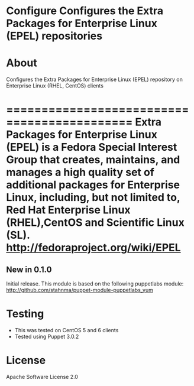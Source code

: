 # Configure Configures the Extra Packages for Enterprise Linux (EPEL) repositories

# About
Configures the Extra Packages for Enterprise Linux (EPEL) repository
on Enterprise Linux (RHEL, CentOS) clients

============================================
Extra Packages for Enterprise Linux (EPEL) is a Fedora Special
Interest Group that creates, maintains, and manages a high quality
set of additional packages for Enterprise Linux, including, but
not limited to, Red Hat Enterprise Linux (RHEL),CentOS and
Scientific Linux (SL).
http://fedoraproject.org/wiki/EPEL
============================================
## New in 0.1.0

Initial release. This module is based on the following puppetlabs module:
http://github.com/stahnma/puppet-module-puppetlabs_yum

# Testing

  * This was tested on CentOS 5 and 6 clients
  * Tested using Puppet 3.0.2

# License
Apache Software License 2.0
